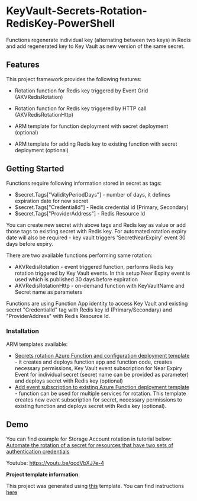 # KeyVault-Secrets-Rotation-RedisKey-PowerShell

Functions regenerate individual key (alternating between two keys) in Redis and add regenerated key to Key Vault as new version of the same secret.

## Features

This project framework provides the following features:

* Rotation function for Redis key triggered by Event Grid (AKVRedisRotation)

* Rotation function for Redis key triggered by HTTP call (AKVRedisRotationHttp)

* ARM template for function deployment with secret deployment (optional)

* ARM template for adding Redis key to existing function with secret deployment (optional)

## Getting Started

Functions require following information stored in secret as tags:

* $secret.Tags["ValidityPeriodDays"] - number of days, it defines expiration date for new secret
* $secret.Tags["CredentialId"] - Redis credential id (Primary, Secondary)
* $secret.Tags["ProviderAddress"] - Redis Resource Id

You can create new secret with above tags and Redis key as value or add those tags to existing secret with Redis key. For automated rotation expiry date will also be required - key vault triggers 'SecretNearExpiry' event 30 days before expiry.

There are two available functions performing same rotation:

* AKVRedisRotation - event triggered function, performs Redis key rotation triggered by Key Vault events. In this setup Near Expiry event is used which is published 30 days before expiration
* AKVRedisRotationHttp - on-demand function with KeyVaultName and Secret name as parameters

Functions are using Function App identity to access Key Vault and existing secret "CredentialId" tag with Redis key id (Primary/Secondary) and "ProviderAddress" with Redis Resource Id.

### Installation

ARM templates available:

* [Secrets rotation Azure Function and configuration deployment template](https://github.com/Azure/KeyVault-Secrets-Rotation-Redis-PowerShell/blob/main/ARM-Templates/Readme.md) - it creates and deploys function app and function code, creates necessary permissions, Key Vault event subscription for Near Expiry Event for individual secret (secret name can be provided as parameter) and deploys secret with Redis key (optional)
* [Add event subscription to existing Azure Function deployment template](https://github.com/Azure/KeyVault-Secrets-Rotation-Redis-PowerShell/blob/main/ARM-Templates/Readme.md) - function can be used for multiple services for rotation. This template creates new event subscription for secret, necessary permissions to existing function and deploys secret with Redis key (optional).

## Demo

You can find example for Storage Account rotation in tutorial below:
[Automate the rotation of a secret for resources that have two sets of authentication credentials](https://docs.microsoft.com/azure/key-vault/secrets/tutorial-rotation-dual)

Youtube:
https://youtu.be/qcdVbXJ7e-4

**Project template information**:

This project was generated using [this](https://github.com/Azure/KeyVault-Secrets-Rotation-Template-PowerShell) template. You can find instructions [here](https://github.com/Azure/KeyVault-Secrets-Rotation-Template-PowerShell/blob/main/Project-Template-Instructions.md)
